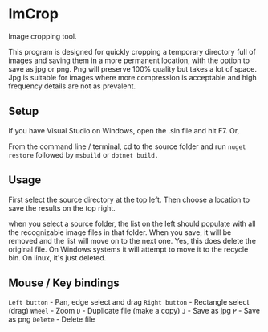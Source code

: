 # ImCrop

Image cropping tool.

This program is designed for quickly cropping a temporary directory full of images and saving them in a more permanent location, with the option to save as jpg or png.  Png will preserve 100% quality but takes a lot of space. Jpg is suitable for images where more compression is acceptable and high frequency details are not as prevalent.


## Setup

If you have Visual Studio on Windows, open the .sln file and hit F7. Or,

From the command line / terminal, cd to the source folder and run `nuget restore` followed by `msbuild` or `dotnet build.`


## Usage

First select the source directory at the top left. Then choose a location to save the results on the top right.

when you select a source folder, the list on the left should populate with all the recognizable image files in that folder. When you save, it will be removed and the list will move on to the next one. Yes, this does delete the original file. On Windows systems it will attempt to move it to the recycle bin. On linux, it's just deleted.


## Mouse / Key bindings

`Left button` - Pan, edge select and drag
`Right button` - Rectangle select (drag)
`Wheel` - Zoom
`D` - Duplicate file (make a copy)
`J` - Save as jpg
`P` - Save as png
`Delete` - Delete file

